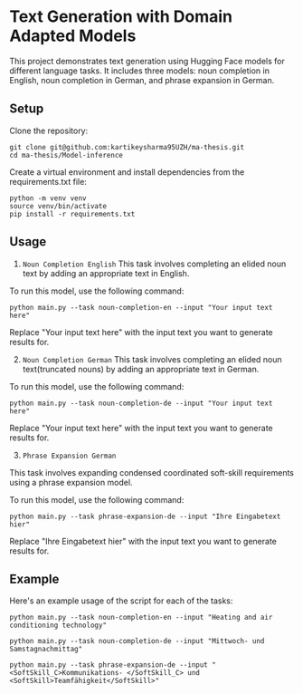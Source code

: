 # Text Generation with Domain Adapted Models

This project demonstrates text generation using Hugging Face models for different language tasks. It includes three models: noun completion in English, noun completion in German, and phrase expansion in German.

## Setup

Clone the repository:
   ```
   git clone git@github.com:kartikeysharma95UZH/ma-thesis.git
   cd ma-thesis/Model-inference
   ```

Create a virtual environment and install dependencies from the requirements.txt file:
```
python -m venv venv
source venv/bin/activate
pip install -r requirements.txt
```
## Usage

1. `Noun Completion English`
This task involves completing an elided noun text by adding an appropriate text in English.

To run this model, use the following command:

```
python main.py --task noun-completion-en --input "Your input text here"
```

Replace "Your input text here" with the input text you want to generate results for.

2. `Noun Completion German`
This task involves completing an elided noun text(truncated nouns) by adding an appropriate text in German.

To run this model, use the following command:

```
python main.py --task noun-completion-de --input "Your input text here"
```

Replace "Your input text here" with the input text you want to generate results for.

3. `Phrase Expansion German`

This task involves expanding condensed coordinated soft-skill requirements using a phrase expansion model.

To run this model, use the following command:

```
python main.py --task phrase-expansion-de --input "Ihre Eingabetext hier"
```

Replace "Ihre Eingabetext hier" with the input text you want to generate results for.

## Example

Here's an example usage of the script for each of the tasks:


```
python main.py --task noun-completion-en --input "Heating and air conditioning technology"
```

```
python main.py --task noun-completion-de --input "Mittwoch- und Samstagnachmittag"
```

```
python main.py --task phrase-expansion-de --input "<SoftSkill_C>Kommunikations- </SoftSkill_C> und <SoftSkill>Teamfähigkeit</SoftSkill>"
```
